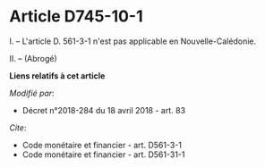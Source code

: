 # Article D745-10-1

I. – L'article D. 561-3-1 n'est pas applicable en Nouvelle-Calédonie.

II. – (Abrogé)

**Liens relatifs à cet article**

_Modifié par_:

  - Décret n°2018-284 du 18 avril 2018 - art. 83

_Cite_:

  - Code monétaire et financier - art. D561-3-1
  - Code monétaire et financier - art. D561-31-1
